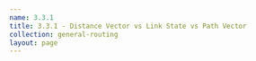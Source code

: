 ```yaml
---
name: 3.3.1
title: 3.3.1 - Distance Vector vs Link State vs Path Vector
collection: general-routing
layout: page
---
```

